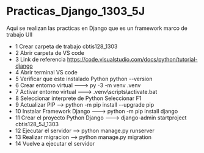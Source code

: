 # Practicas_Django_1303_5J
Aqui se realizan las practicas en Django que es un framework marco de trabajo UII
- 1 Crear carpeta de trabajo cbtis128_1303
- 2 Abrir carpeta de VS code
- 3 Link de referencia https://code.visualstudio.com/docs/python/tutorial-django
- 4 Abrir terminal VS code
- 5 Verificar que este instalado Python python --version
- 6 Crear entorno virtual ---> py -3 -m venv .venv
- 7 Activar entorno virtual ---> .venv\scripts\activate.bat
- 8 Seleccionar interprete de Python    Seleccionar F1
- 9 Actualizar PIP --> python -m pip install --upgrade pip
- 10 Instalar Framework Django ---> python -m pip install django
- 11 Crear el proyecto Python Django ---> django-admin startproject cbtis128_5J_1303
- 12 Ejecutar el servidor --> python manage.py runserver
- 13 Realizar migracion --> python manage.py migration
- 14 Vuelve a ejecutar el servidor
